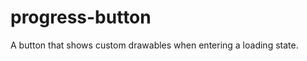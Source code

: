 progress-button
===============

A button that shows custom drawables when entering a loading state.
